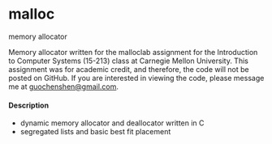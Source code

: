 # malloc

memory allocator

Memory allocator written for the malloclab assignment for the Introduction to Computer Systems (15-213) class at Carnegie Mellon University. This assignment was for academic credit, and therefore, the code will not be posted on GitHub. If you are interested in viewing the code, please message me at guochenshen@gmail.com.

#### Description
- dynamic memory allocator and deallocator written in C
- segregated lists and basic best fit placement